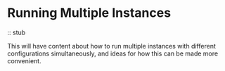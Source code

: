 # Running Multiple Instances

:: stub

This will have content about how to run multiple instances with different configurations simultaneously, and ideas for how this can be made more convenient. 